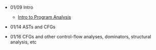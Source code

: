 - 01/09 Intro
  - [Intro to Program Analysis](https://crypto.stanford.edu/cs155old/cs155-spring16/lectures/04-program-tools.pdf)

- 01/14 ASTs and CFGs

- 01/16 CFGs and other control-flow analyses, dominators, structural analysis, etc
